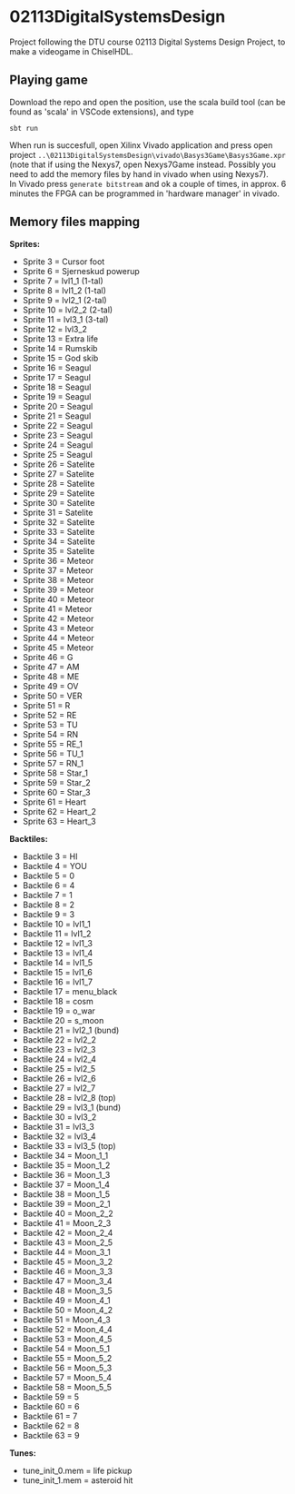 # 02113DigitalSystemsDesign
Project following the DTU course 02113 Digital Systems Design Project, to make a videogame in ChiselHDL.

## Playing game
Download the repo and open the position, use the scala build tool (can be found as 'scala' in VSCode extensions), and type
```
sbt run
```
When run is succesfull, open Xilinx Vivado application and press open project ``..\02113DigitalSystemsDesign\vivado\Basys3Game\Basys3Game.xpr`` (note that if using the Nexys7, open Nexys7Game instead. Possibly you need to add the memory files by hand in vivado when using Nexys7).\
In Vivado press ``generate bitstream`` and ok a couple of times, in approx. 6 minutes the FPGA can be programmed in 'hardware manager' in vivado.

## Memory files mapping
**Sprites:**
- Sprite 3 = Cursor foot
- Sprite 6 = Sjerneskud powerup
- Sprite 7 = lvl1_1 (1-tal)
- Sprite 8 = lvl1_2 (1-tal)
- Sprite 9 = lvl2_1 (2-tal)
- Sprite 10 = lvl2_2 (2-tal)
- Sprite 11 = lvl3_1 (3-tal)
- Sprite 12 = lvl3_2
- Sprite 13 = Extra life
- Sprite 14 = Rumskib
- Sprite 15 = God skib
- Sprite 16 = Seagul
- Sprite 17 = Seagul
- Sprite 18 = Seagul
- Sprite 19 = Seagul
- Sprite 20 = Seagul
- Sprite 21 = Seagul
- Sprite 22 = Seagul
- Sprite 23 = Seagul
- Sprite 24 = Seagul
- Sprite 25 = Seagul
- Sprite 26 = Satelite
- Sprite 27 = Satelite
- Sprite 28 = Satelite
- Sprite 29 = Satelite
- Sprite 30 = Satelite
- Sprite 31 = Satelite
- Sprite 32 = Satelite
- Sprite 33 = Satelite
- Sprite 34 = Satelite
- Sprite 35 = Satelite
- Sprite 36 = Meteor
- Sprite 37 = Meteor
- Sprite 38 = Meteor
- Sprite 39 = Meteor
- Sprite 40 = Meteor
- Sprite 41 = Meteor
- Sprite 42 = Meteor
- Sprite 43 = Meteor
- Sprite 44 = Meteor
- Sprite 45 = Meteor
- Sprite 46 = G
- Sprite 47 = AM
- Sprite 48 = ME
- Sprite 49 = OV
- Sprite 50 = VER
- Sprite 51 = R
- Sprite 52 = RE
- Sprite 53 = TU
- Sprite 54 = RN
- Sprite 55 = RE_1
- Sprite 56 = TU_1
- Sprite 57 = RN_1
- Sprite 58 = Star_1
- Sprite 59 = Star_2
- Sprite 60 = Star_3
- Sprite 61 = Heart
- Sprite 62 = Heart_2
- Sprite 63 = Heart_3

**Backtiles:**
- Backtile 3 = HI
- Backtile 4 = YOU
- Backtile 5 = 0
- Backtile 6 = 4
- Backtile 7 = 1
- Backtile 8 = 2
- Backtile 9 = 3
- Backtile 10 = lvl1_1
- Backtile 11 = lvl1_2
- Backtile 12 = lvl1_3
- Backtile 13 = lvl1_4
- Backtile 14 = lvl1_5
- Backtile 15 = lvl1_6
- Backtile 16 = lvl1_7
- Backtile 17 = menu_black
- Backtile 18 = cosm
- Backtile 19 = o_war
- Backtile 20 = s_moon
- Backtile 21 = lvl2_1 (bund)
- Backtile 22 = lvl2_2
- Backtile 23 = lvl2_3
- Backtile 24 = lvl2_4
- Backtile 25 = lvl2_5
- Backtile 26 = lvl2_6
- Backtile 27 = lvl2_7
- Backtile 28 = lvl2_8 (top)
- Backtile 29 = lvl3_1 (bund)
- Backtile 30 = lvl3_2
- Backtile 31 = lvl3_3
- Backtile 32 = lvl3_4
- Backtile 33 = lvl3_5 (top)
- Backtile 34 = Moon_1_1
- Backtile 35 = Moon_1_2
- Backtile 36 = Moon_1_3
- Backtile 37 = Moon_1_4
- Backtile 38 = Moon_1_5
- Backtile 39 = Moon_2_1
- Backtile 40 = Moon_2_2
- Backtile 41 = Moon_2_3
- Backtile 42 = Moon_2_4
- Backtile 43 = Moon_2_5
- Backtile 44 = Moon_3_1
- Backtile 45 = Moon_3_2
- Backtile 46 = Moon_3_3
- Backtile 47 = Moon_3_4
- Backtile 48 = Moon_3_5
- Backtile 49 = Moon_4_1
- Backtile 50 = Moon_4_2
- Backtile 51 = Moon_4_3
- Backtile 52 = Moon_4_4
- Backtile 53 = Moon_4_5
- Backtile 54 = Moon_5_1
- Backtile 55 = Moon_5_2
- Backtile 56 = Moon_5_3
- Backtile 57 = Moon_5_4
- Backtile 58 = Moon_5_5
- Backtile 59 = 5
- Backtile 60 = 6
- Backtile 61 = 7
- Backtile 62 = 8
- Backtile 63 = 9

**Tunes:**
- tune_init_0.mem = life pickup
- tune_init_1.mem = asteroid hit